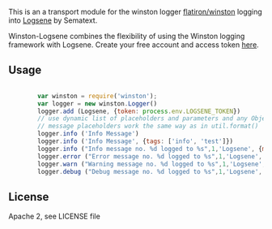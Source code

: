 This is an a transport module for the winston logger [flatiron/winston](https://github.com/flatiron/winston) logging into [Logsene](http://www.sematext.com/logsene) by Sematext.

Winston-Logsene combines the flexibility of using the Winston logging framework with Logsene.
Create your free account and access token [here](https://apps.sematext.com/users-web/register.do).

## Usage

```js

        var winston = require('winston');
        var logger = new winston.Logger()
        logger.add (Logsene, {token: process.env.LOGSENE_TOKEN})
        // use dynamic list of placeholders and parameters and any Object as Metadata
        // message placeholders work the same way as in util.format()
        logger.info ('Info Message')
        logger.info ('Info Message', {tags: ['info', 'test']})
        logger.info ("Info message no. %d logged to %s",1,'Logsene', {metadata: "test-log", count:1 , tags: ['test', 'info', 'winston']})
        logger.error ("Error message no. %d logged to %s",1,'Logsene', {metadata: "test-error", count:1, tags: ['test', 'info', 'winston']})
        logger.warn ("Warning message no. %d logged to %s",1,'Logsene', {metadata: "test-warning", count:1, tags: ['test', 'info', 'winston']})
        logger.debug ("Debug message no. %d logged to %s",1,'Logsene', {metadata: "test-debug", count:1})

```


## License

Apache 2, see LICENSE file


